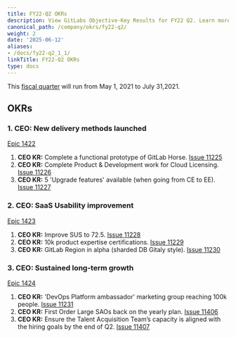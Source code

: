 ```yaml
---
title: FY22-Q2 OKRs
description: View GitLabs Objective-Key Results for FY22 Q2. Learn more here!
canonical_path: /company/okrs/fy22-q2/
weight: 2
date: '2025-06-12'
aliases:
- /docs/fy22-q2_1_1/
linkTitle: FY22-Q2 OKRs
type: docs
---
```


This [fiscal quarter](/handbook/finance/#fiscal-year) will run from May 1, 2021 to July 31,2021.

## OKRs

### 1. CEO: New delivery methods launched

[Epic 1422](https://gitlab.com/groups/gitlab-com/-/epics/1422)

1. **CEO KR:** Complete a functional prototype of GitLab Horse. [Issue 11225](https://gitlab.com/gitlab-com/www-gitlab-com/-/issues/11225)
1. **CEO KR:** Complete Product & Development work for Cloud Licensing. [Issue 11226](https://gitlab.com/gitlab-com/www-gitlab-com/-/issues/11226)
1. **CEO KR:** 5 'Upgrade features' available (when going from CE to EE). [Issue 11227](https://gitlab.com/gitlab-com/www-gitlab-com/-/issues/11227)

### 2. CEO: SaaS Usability improvement

[Epic 1423](https://gitlab.com/groups/gitlab-com/-/epics/1423)

1. **CEO KR:** Improve SUS to 72.5. [Issue 11228](https://gitlab.com/gitlab-com/www-gitlab-com/-/issues/11228)
1. **CEO KR:** 10k product expertise certifications. [Issue 11229](https://gitlab.com/gitlab-com/www-gitlab-com/-/issues/11229)
1. **CEO KR:** GitLab Region in alpha (sharded DB Gitaly style). [Issue 11230](https://gitlab.com/gitlab-com/www-gitlab-com/-/issues/11230)

### 3. CEO: Sustained long-term growth

[Epic 1424](https://gitlab.com/groups/gitlab-com/-/epics/1424)

1. **CEO KR:** 'DevOps Platform ambassador' marketing group reaching 100k people. [Issue 11231](https://gitlab.com/gitlab-com/www-gitlab-com/-/issues/11231)
1. **CEO KR:** First Order Large SAOs back on the yearly plan. [Issue 11406](https://gitlab.com/gitlab-com/www-gitlab-com/-/issues/11406)
1. **CEO KR:** Ensure the Talent Acquisition Team’s capacity is aligned with the hiring goals by the end of Q2. [Issue 11407](https://gitlab.com/gitlab-com/www-gitlab-com/-/issues/11407)
